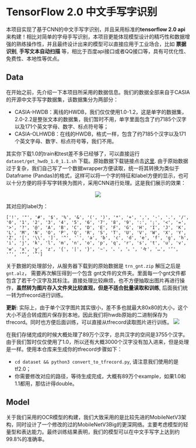 # TensorFlow 2.0 中文手写字识别

本项目实现了基于CNN的中文手写字识别，并且采用标准的**tensorflow 2.0 api** 来构建！相比对简单的字母手写识别，本项目更能体现模型设计的精巧性和数据增强的熟练操作性，并且最终设计出来的模型可以直接应用于工业场合，比如 **票据识别**, **手写文本自动扫描** 等，相比于百度api接口或者QQ接口等，具有可优化性、免费性、本地性等优点。


## Data

在开始之前，先介绍一下本项目所采用的数据信息。我们的数据全部来自于CASIA的开源中文手写字数据集，该数据集分为两部分：

- CASIA-HWDB：离线的HWDB，我们仅仅使用1.0-1.2，这是单字的数据集，2.0-2.2是整张文本的数据集，我们暂时不用，单字里面包含了约7185个汉字以及171个英文字母、数字、标点符号等；
- CASIA-OLHWDB：在线的HWDB，格式一样，包含了约7185个汉字以及171个英文字母、数字、标点符号等，我们不用。

其实你下载1.0的train和test差不多已经够了，可以直接运行 `dataset/get_hwdb_1.0_1.1.sh` 下载。原始数据下载链接点击[这里](http://www.nlpr.ia.ac.cn/databases/handwriting/Offline_database.html).
由于原始数据过于复杂，我们自己写了一个数据wrapper方便读取，统一将其转换为类似于Dataframe (Pandas)的格式，这样可以将一个字的特征和label方便的显示，也可以十分方便的将手写字转换为图片，采用CNN进行处理。这是我们展示的效果：

<p align="center">
<img src="https://s2.ax1x.com/2019/05/27/VeFtZq.md.png" />
</p>

其对应的label为：

```
['!', '"', '#', '$', '%', '&', '(', ')', '*', '+', ',', '-', '.', '/', '0', '1', '2', '3', '4', '5', '6', '7', '8', '9', ':', ';', '<', '=', '>', '?', '@', 'A', 'B', 'C', 'D', 'E', 'F', 'G', 'H', 'I', 'J', 'K', 'L', 'M', 'N', 'O', 'P', 'Q', 'R', 'S', 'T', 'U', 'V', 'W', 'X', 'Y', 'Z', '[', '\\', ']', '^', '`', 'a', 'b', 'c', 'd', 'e', 'f', 'g', 'h', 'i', 'j', 'k', 'l', 'm', 'n', 'o', 'p', 'q', 'r', 's', 't', 'u', 'v', 'w', 'x', 'y', 'z', '{', '|', '}', '~', '、', '。', '々', '…', '‘', '’', '“', '”']
```

关于数据的处理部分，从服务器下载到的原始数据是 `trn_gnt.zip` 解压之后是 `gnt.alz`， 需要再次解压得到一个包含 gnt文件的文件夹。里面每一个gnt文件都包含了若干个汉字及其标注。直接处理比较麻烦，也不方便抽取出图片再进行操作，**虽然转为图片存入文件夹比较直观，但是不适合批量读取和训练**, 后面我们统一转为tfrecord进行训练。

**更新**:
实际上，由于单个汉字图片其实很小，差不多也就最大80x80的大小，这个大小不适合转成图片保存到本地，因此我们将hwdb原始的二进制保存为tfrecord。同时也方便后面训练，可以直接从tfrecord读取图片进行训练。
![](https://s2.ax1x.com/2019/05/29/VKSEZt.png)

在我们存储完成的时候大概处理了89万个汉字，总共汉字的空间是3755个汉字。由于我们暂时仅仅使用了1.0，所以还有大概3000个汉字没有加入进来，但是处理是一样。使用本仓库来生成你的tfrecord步骤如下：

- `cd dataset && python3 convert_to_tfrecord.py`, 请注意我们使用的是tf2.0；
- 你需要修改对应的路径，等待生成完成，大概有89万个example，如果1.0和1.1都用，那估计得double。
  

## Model

关于我们采用的OCR模型的构建，我们大致采用的是比较先进的MobileNetV3架构，同时设计了一个修改的过的MobileNetV3Big的更深网络。主要考虑模型的轻量型和表达能力。最终训练结果表明，我们的模型可以在中文手写字上达到约99.8%的准确率。